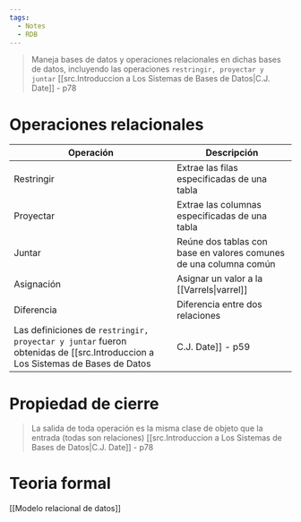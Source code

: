 ```yaml
---
tags:
  - Notes
  - RDB
---
```

>Maneja bases de datos y operaciones relacionales en dichas bases de datos, incluyendo las operaciones `restringir, proyectar y juntar`
>[[src.Introduccion a Los Sistemas de Bases de Datos|C.J. Date]] - p78

# Operaciones relacionales

| Operación  | Descripción                                                       |
| ---------- | ----------------------------------------------------------------- |
| Restringir | Extrae las filas especificadas de una tabla                       |
| Proyectar  | Extrae las columnas especificadas de una tabla                    |
| Juntar     | Reúne dos tablas con base en valores comunes de una columna común |
| Asignación | Asignar un valor a la [[Varrels\|varrel]]                         |
| Diferencia | Diferencia entre dos relaciones                                   |
Las definiciones de `restringir, proyectar y juntar` fueron obtenidas de [[src.Introduccion a Los Sistemas de Bases de Datos|C.J. Date]] - p59
# Propiedad de cierre
> La salida de toda operación es la misma clase de objeto que la entrada (todas son relaciones)
> [[src.Introduccion a Los Sistemas de Bases de Datos|C.J. Date]] - p78

# Teoria formal 
[[Modelo relacional de datos]]
